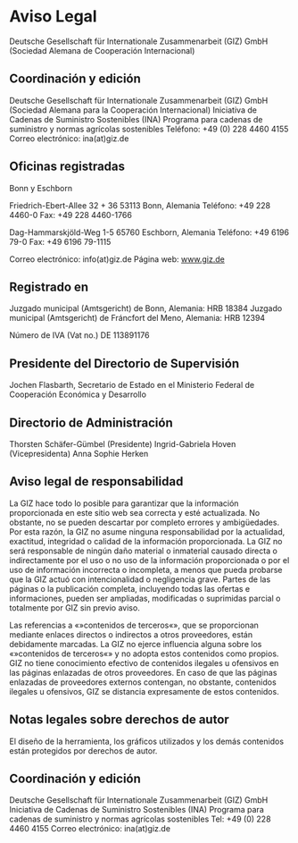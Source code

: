 # Aviso Legal

Deutsche Gesellschaft für Internationale Zusammenarbeit (GIZ) GmbH (Sociedad Alemana de Cooperación Internacional)

## Coordinación y edición

Deutsche Gesellschaft für Internationale Zusammenarbeit (GIZ) GmbH (Sociedad Alemana para la Cooperación Internacional)
Iniciativa de Cadenas de Suministro Sostenibles (INA)
Programa para cadenas de suministro y normas agrícolas sostenibles
Teléfono: +49 (0) 228 4460 4155
Correo electrónico: ina(at)giz.de

## Oficinas registradas

Bonn y Eschborn

Friedrich-Ebert-Allee 32 + 36
53113 Bonn, Alemania
Teléfono: +49 228 4460-0
Fax: +49 228 4460-1766

Dag-Hammarskjöld-Weg 1-5
65760 Eschborn, Alemania
Teléfono: +49 6196 79-0
Fax: +49 6196 79-1115

Correo electrónico: info(at)giz.de
Página web: www.giz.de

## Registrado en
Juzgado municipal (Amtsgericht) de Bonn, Alemania: HRB 18384
Juzgado municipal (Amtsgericht) de Fráncfort del Meno, Alemania: HRB 12394

Número de IVA (Vat no.) DE 113891176

## Presidente del Directorio de Supervisión
Jochen Flasbarth, Secretario de Estado en el Ministerio Federal de Cooperación Económica y Desarrollo

## Directorio de Administración
Thorsten Schäfer-Gümbel (Presidente)
Ingrid-Gabriela Hoven (Vicepresidenta)
Anna Sophie Herken

## Aviso legal de responsabilidad
La GIZ hace todo lo posible para garantizar que la información proporcionada en este sitio web sea correcta y esté actualizada. No obstante, no se pueden descartar por completo errores y ambigüedades. Por esta razón, la GIZ no asume ninguna responsabilidad por la actualidad, exactitud, integridad o calidad de la información proporcionada. La GIZ no será responsable de ningún daño material o inmaterial causado directa o indirectamente por el uso o no uso de la información proporcionada o por el uso de información incorrecta o incompleta, a menos que pueda probarse que la GIZ actuó con intencionalidad o negligencia grave. Partes de las páginas o la publicación completa, incluyendo todas las ofertas e informaciones, pueden ser ampliadas, modificadas o suprimidas parcial o totalmente por GIZ sin previo aviso.

Las referencias a «»contenidos de terceros«», que se proporcionan mediante enlaces directos o indirectos a otros proveedores, están debidamente marcadas. La GIZ no ejerce influencia alguna sobre los «»contenidos de terceros«» y no adopta estos contenidos como propios. GIZ no tiene conocimiento efectivo de contenidos ilegales u ofensivos en las páginas enlazadas de otros proveedores. En caso de que las páginas enlazadas de proveedores externos contengan, no obstante, contenidos ilegales u ofensivos, GIZ se distancia expresamente de estos contenidos.

## Notas legales sobre derechos de autor
El diseño de la herramienta, los gráficos utilizados y los demás contenidos están protegidos por derechos de autor.

## Coordinación y edición
Deutsche Gesellschaft für Internationale Zusammenarbeit (GIZ) GmbH
Iniciativa de Cadenas de Suministro Sostenibles (INA)
Programa para cadenas de suministro y normas agrícolas sostenibles
Tel: +49 (0) 228 4460 4155
Correo electrónico: ina(at)giz.de
